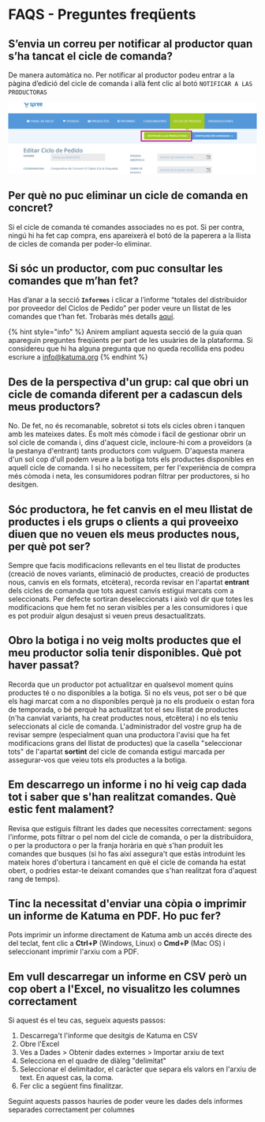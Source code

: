# FAQS - Preguntes freqüents

## S’envia un correu per notificar al productor quan s’ha tancat el cicle de comanda?

De manera automàtica no. Per notificar al productor podeu entrar a la pàgina d’edició del cicle de comanda i allà fent clic al botó `NOTIFICAR A LAS PRODUCTORAS`

![](.gitbook/assets/notificaralasproductoras.png)

## Per què no puc eliminar un cicle de comanda en concret?

Si el cicle de comanda té comandes associades no es pot. Si per contra, ningú hi ha fet cap compra, ens apareixerà el botó de la paperera a la llista de cicles de comanda per poder-lo eliminar.

## Si sóc un productor, com puc consultar les comandes que m’han fet?

Has d’anar a la secció **`Informes`** i clicar a l’informe “totales del distribuidor por proveedor del Ciclos de Pedido” per poder veure un llistat de les comandes que t’han fet. Trobaràs més detalls [aquí](https://guia.katuma.org/basic-features/informes).

{% hint style="info" %}
Anirem ampliant aquesta secció de la guia quan apareguin preguntes freqüents per part de les usuàries de la plataforma. Si considereu que hi ha alguna pregunta que no queda recollida ens podeu escriure a info@katuma.org
{% endhint %}

## Des de la perspectiva d'un grup: cal que obri un cicle de comanda  diferent per a cadascun dels meus productors?

No. De fet, no és recomanable, sobretot si tots els cicles obren i tanquen amb les mateixes dates. És molt més còmode i fàcil de gestionar obrir un sol cicle de comanda i, dins d'aquest cicle, incloure-hi com a proveïdors (a la pestanya d'entrant) tants productors com vulguem. D'aquesta manera d'un sol cop d'ull podem veure a la botiga tots els productes disponibles en aquell cicle de comanda. I si ho necessitem, per fer l'experiència de compra més còmoda i neta, les consumidores podran filtrar per productores, si ho desitgen.

## Sóc productora, he fet canvis en el meu llistat de productes i els grups o clients a qui proveeixo diuen que no veuen els meus productes nous, per què pot ser?

Sempre que facis modificacions rellevants en el teu llistat de productes (creació de noves variants, eliminació de productes, creació de productes nous, canvis en els formats, etcètera), recorda revisar en l'apartat **entrant** dels cicles de comanda que tots aquest canvis estigui marcats com a seleccionats. Per defecte sortiran deseleccionats i això vol dir que totes les modificacions que hem fet no seran visibles per a les consumidores i que es pot produir algun desajust si veuen preus desactualitzats.

## Obro la botiga i no veig molts productes que el meu productor solia tenir disponibles. Què pot haver passat?

Recorda que un productor pot actualitzar en qualsevol moment quins productes té o no disponibles a la botiga. Si no els veus, pot ser o bé que els hagi marcat com a no disponibles perquè ja no els produeix o estan fora de temporada, o bé perquè ha actualitzat tot el seu llistat de productes (n'ha canviat variants, ha creat productes nous, etcètera) i no els teniu seleccionats al cicle de comanda. L'administrador del vostre grup ha de revisar sempre (especialment quan una productora l'avisi que ha fet modificacions grans del llistat de productes) que la casella "seleccionar tots" de l'apartat **sortint** del cicle de comanda estigui marcada per assegurar-vos que veieu tots els productes a la botiga.

## Em descarrego un informe i no hi veig cap dada tot i saber que s'han realitzat comandes. Què estic fent malament?

Revisa que estiguis filtrant les dades que necessites correctament: segons l'informe, pots filtrar o pel nom del cicle de comanda, o per la distribuïdora, o per la productora o per la franja horària en què s'han produït les comandes que busques (si ho fas així assegura't que estàs introduint les mateix hores d'obertura i tancament en què el cicle de comanda ha estat obert, o podries estar-te deixant comandes que s'han realitzat fora d'aquest rang de temps).

## Tinc la necessitat d'enviar una còpia o imprimir un informe de Katuma en PDF. Ho puc fer?

Pots imprimir un informe directament de Katuma amb un accés directe des del teclat, fent clic a **Ctrl+P** (Windows, Linux) o **Cmd+P** (Mac OS) i seleccionant imprimir l'arxiu com a PDF.

## Em vull descarregar un informe en CSV però un cop obert a l'Excel, no visualitzo les columnes correctament

Si aquest és el teu cas, segueix aquests passos:

1. Descarrega't l'informe que desitgis de Katuma en CSV
2. Obre l'Excel
3. Ves a Dades > Obtenir dades externes > Importar arxiu de text
4. Selecciona en el quadre de diàleg "delimitat"
5. Seleccionar el delimitador, el caràcter que separa els valors en l'arxiu de text. En aquest cas, la coma.
6. Fer clic a següent fins finalitzar.

Seguint aquests passos hauries de poder veure les dades dels informes separades correctament per columnes
